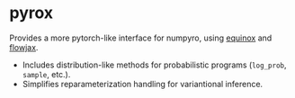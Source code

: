 # pyrox

Provides a more pytorch-like interface for numpyro, using
[equinox](https://github.com/patrick-kidger/equinox) and
[flowjax](https://github.com/danielward27/flowjax).

- Includes distribution-like methods for probabilistic programs (``log_prob``,
``sample``, etc.).
- Simplifies reparameterization handling for variantional inference.
